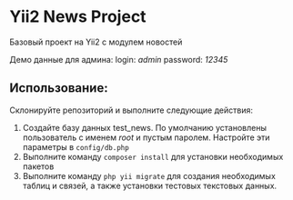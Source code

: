 # Yii2 News Project

Базовый проект на Yii2 с модулем новостей

Демо данные для админа:
login: *admin*
password: *12345*

## Использование:

Склонируйте репозиторий и выполните следующие действия:

1. Создайте базу данных test_news. По умолчанию установлены пользователь с именем *root* и пустым паролем. Настройте эти параметры в `config/db.php`
2. Выполните команду `composer install` для установки необходимых пакетов
3. Выполните команду `php yii migrate` для создания необходимых таблиц и связей, а также установки тестовых текстовых данных.

